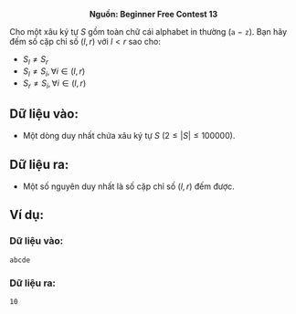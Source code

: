 **<center>Nguồn: Beginner Free Contest 13</center>**

Cho một xâu ký tự $S$ gồm toàn chữ cái alphabet in thường (`a` − `z`). Bạn hãy đếm số cặp chỉ số $(l, r)$ với $l < r$ sao cho:
- $S_l \ne S_r$
- $S_l \ne S_i, ∀i ∈ (l, r)$
- $S_r \ne S_i, ∀i ∈ (l, r)$

## Dữ liệu vào:
- Một dòng duy nhất chứa xâu ký tự $S\ (2 ≤ |S| ≤ 100000)$.

## Dữ liệu ra:
- Một số nguyên duy nhất là số cặp chỉ số $(l, r)$ đếm được.

## Ví dụ:
### Dữ liệu vào:
```
abcde
```

### Dữ liệu ra:
```
10
```